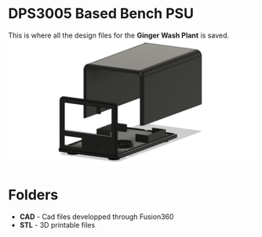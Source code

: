 ﻿# DPS3005 Based Bench PSU

This is where all the design files for the **Ginger Wash Plant** is saved. 
![Render](https://raw.githubusercontent.com/nadeeofthings/bench-psu/main/Render.png)

# Folders

 - **CAD** - Cad files developped through Fusion360
 - **STL** - 3D printable files
